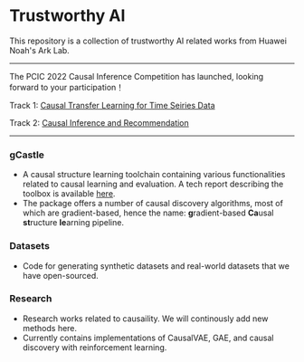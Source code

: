 # Trustworthy AI

This repository is a collection of trustworthy AI related works from Huawei Noah's Ark Lab.  

---
The PCIC 2022 Causal Inference Competition has launched, looking forward to your participation！

Track 1: [Causal Transfer Learning for Time Seiries Data](https://competition.huaweicloud.com/information/1000041792/introduction)

Track 2: [Causal Inference and Recommendation](https://competition.huaweicloud.com/information/1000041793/introduction)

---

### gCastle

- A causal structure learning toolchain containing various functionalities related to causal learning and evaluation. A tech report describing the toolbox is available [here](https://arxiv.org/abs/2111.15155).
- The package offers a number of causal discovery algorithms, most of which are gradient-based, hence the name: **g**radient-based **Ca**usal **st**ructure **le**arning pipeline.

### Datasets

- Code for generating synthetic datasets and real-world datasets that we have open-sourced.

### Research 
 
- Research works related to causaility. We will continously add new methods here.
- Currently contains implementations of CausalVAE, GAE, and causal discovery with reinforcement learning.
